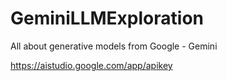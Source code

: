 # GeminiLLMExploration
All about generative models from Google - Gemini 


https://aistudio.google.com/app/apikey